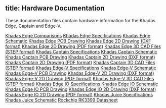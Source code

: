 title: Hardware Documentation
---

These documentation files contain hardware information for the Khadas Edge, Captain and Edge-V.

[Khadas Edge Comparisons](https://dl.khadas.com/Hardware/Edge/Specs/Edge_Comparisons.pdf)
[Khadas Edge Specifications](https://dl.khadas.com/Hardware/Edge/Specs/Edge_Specs.pdf)
[Khadas Edge Schematic](https://dl.khadas.com/Hardware/Edge/Schematic/Edge_V14_Sch.pdf)
[Khadas Edge PCB Drawing](https://dl.khadas.com/Hardware/Edge/Schematic/Edge_V14_Silk.pdf)
[Khadas Edge 2D Drawing (DXF format)](https://dl.khadas.com/Hardware/Edge/DXF/Edge_V14_DXF.7z)
[Khadas Edge 2D Drawing (PDF format)]()
[Khadas Edge 3D CAD Files (STEP format)](https://dl.khadas.com/Hardware/Edge/CAD/Edge_and_Captain_3D_CAD.zip)
[Khadas Captain Specifications](https://dl.khadas.com/Hardware/Edge/Specs/Captain_Specs.pdf)
[Khadas Captain Schematic](https://dl.khadas.com/Hardware/Edge/Schematic/Captain_V12_Sch.pdf)
[Khadas Captain PCB Drawing](https://dl.khadas.com/Hardware/Edge/Schematic/Captain_V12_Silk.pdf)
[Khadas Captain 2D Drawing (DXF format)](https://dl.khadas.com/Hardware/Edge/DXF/Captain_V12_DXF.7z)
[Khadas Captain 2D Drawing (PDF format)]()
[Khadas Captain 3D CAD Files (STEP format)](https://dl.khadas.com/Hardware/Edge/CAD/Edge_and_Captain_3D_CAD.zip)
[Khadas Edge-V Specifications](https://dl.khadas.com/Hardware/Edge/Specs/Edge-V_Specs.pdf)
[Khadas Edge-V Schematic](https://dl.khadas.com/Hardware/Edge/Schematic/Edge-V_V13_Sch.pdf)
[Khadas Edge-V PCB Drawing](https://dl.khadas.com/Hardware/Edge/Schematic/Edge-V_V13_Silk.pdf)
[Khadas Edge-V 2D Drawing (DXF format)](https://dl.khadas.com/Hardware/Edge/DXF/Edge-V_V13_DXF.7z)
[Khadas Edge-V 2D Drawing (PDF format)]()
[Khadas Edge-V 3D CAD Files (STEP format)](https://dl.khadas.com/Hardware/Edge/CAD/Edge-V_3D_CAD.zip)
[Khadas Edge IO Specifications]()
[Khadas Edge IO Schematic](https://dl.khadas.com/Hardware/Edge/Schematic/Edge-IO_V13_Sch.pdf)
[Khadas Edge IO PCB Drawing](https://dl.khadas.com/Hardware/Edge/Schematic/Edge-IO_V13_Silk.pdf)
[Khadas Edge IO 2D Drawing (DXF format)]()
[Khadas Edge IO 2D Drawing (PDF format)]()
[Khadas Juice Specifications](https://dl.khadas.com/Hardware/Edge/Specs/Juice_Specs.pdf)
[Khadas Juice Schematic](https://dl.khadas.com/Hardware/Edge/Schematic/Juice_V12_Sch.pdf)
[Rockchip RK3399 Datasheet](https://dl.khadas.com/Hardware/Edge/Datasheet/Rockchip_RK3399TRM_V1.4_Part1-20170408.pdf)
